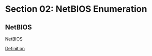 # Section 02: NetBIOS Enumeration

## NetBIOS
NetBIOS

[Definition](../../definitions/definitions_N.md#netbios)
